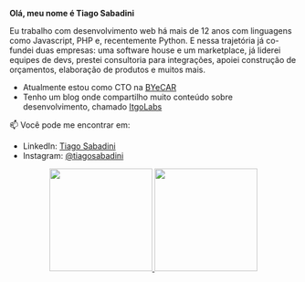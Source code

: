
**Olá, meu nome é Tiago Sabadini**

Eu trabalho com desenvolvimento web há mais de 12 anos com linguagens como Javascript, PHP e, recentemente Python. E nessa trajetória já co-fundei duas empresas: uma software house e um marketplace, já liderei equipes de devs, prestei consultoria para integrações, apoiei construção de orçamentos, elaboração de produtos e muitos mais.

* Atualmente estou como CTO na [BYeCAR](https://byecar.com.br)
* Tenho um blog onde compartilho muito conteúdo sobre desenvolvimento, chamado [ItgoLabs](https://itgolabs.com)

📫 Você pode me encontrar em:

* LinkedIn: [Tiago Sabadini](https://www.linkedin.com/in/tiago-sabadini/)
* Instagram: [@tiagosabadini](https://www.instagram.com/tiagosabadini/)

<div align="center">
  <a href="https://github.com/tiagosabadini">
  <img height="180em" src="https://github-readme-stats.vercel.app/api?username=tiagosabadini&show_icons=true&theme=light&include_all_commits=true&count_private=true"/>
  <img height="180em" src="https://github-readme-stats.vercel.app/api/top-langs/?username=tiagosabadini&layout=compact&langs_count=7&theme=light"/>
</div>

